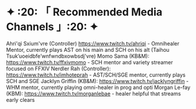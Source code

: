 # ✦  :20: 「 Recommended Media Channels 」:20:   ✦

Ahri'qi  Sxium'vre (Controller) <https://www.twitch.tv/ahriqi> - Omnihealer Mentor, currently plays AST on his main and SCH on his alt (Taihou Tsuk’uoeidbfe’wnfwndbxowbsdj'vre)
Momo Sama (KB&M): <https://www.twitch.tv/ffxivmomo> - SCH mentor and variety streamer focused on FFXIV
Nerdler Rah (Controller): <https://www.twitch.tv/imhoteprah> - AST/SCH/SGE mentor, currently plays SCH and SGE
Jacklyn Griffin (KB&M): https://www.twitch.tv/jacklyngriffin - WHM mentor, currently playing omni-healer in prog and opti
Morgan Le-fay (KBM): <https://www.twitch.tv/morganlebae> - healer helpful that streams early clears